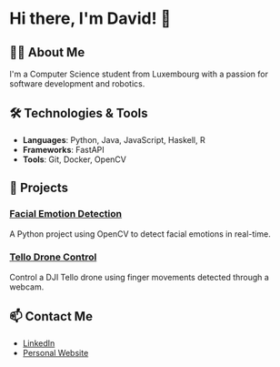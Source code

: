 
<!--
**Davidpereira2803/Davidpereira2803** is a ✨ _special_ ✨ repository because its `README.md` (this file) appears on your GitHub profile.

Here are some ideas to get you started:

- 🔭 I’m currently working on ...
- 🌱 I’m currently learning ...
- 👯 I’m looking to collaborate on ...
- 🤔 I’m looking for help with ...
- 💬 Ask me about ...
- 📫 How to reach me: ...
- 😄 Pronouns: ...
- ⚡ Fun fact: ...
-->
# Hi there, I'm David! 👋

## 👨‍💻 About Me
I'm a Computer Science student from Luxembourg with a passion for software development and robotics.

## 🛠️ Technologies & Tools
- **Languages**: Python, Java, JavaScript, Haskell, R
- **Frameworks**: FastAPI 
- **Tools**: Git, Docker, OpenCV

## 🚀 Projects
### [Facial Emotion Detection](https://github.com/username/facial-emotion-detection)
A Python project using OpenCV to detect facial emotions in real-time.

### [Tello Drone Control](https://github.com/username/tello-drone-control)
Control a DJI Tello drone using finger movements detected through a webcam.

## 📫 Contact Me
- [LinkedIn](https://www.linkedin.com/in/yourprofile)
- [Personal Website](https://yourwebsite.com)

